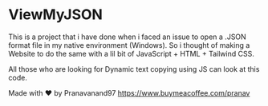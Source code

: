 # ViewMyJSON
This is a project that i have done when i faced an issue to open a .JSON format file in my native environment (Windows). So i thought of making a Website to do the same with a lil bit of JavaScript + HTML + Tailwind CSS.

All those who are looking for Dynamic text copying using JS can look at this code. 

Made with ❤️ by Pranavanand97 
https://www.buymeacoffee.com/pranav 
